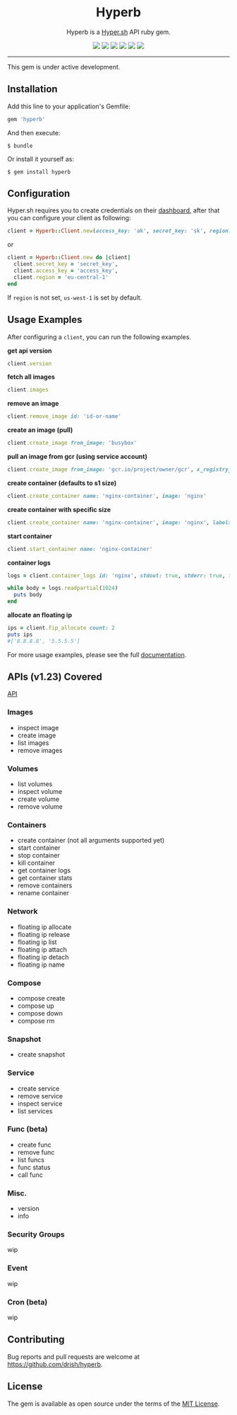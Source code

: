<p align="center">
  <h1 align="center">Hyperb</h1>
  <p align="center">Hyperb is a <a href="https://hyper.sh">Hyper.sh</a> API ruby gem.</p>
  <p align="center">
    <a href="https://circleci.com/gh/drish/hyperb"><img src="https://circleci.com/gh/drish/hyperb.svg?style=svg"></a>
    <a href="https://github.com/drish/hyperb/blob/master/LICENSE.txt"><img src="https://img.shields.io/badge/license-MIT-blue.svg"></a>
    <a href="https://rubygems.org/gems/hyperb"><img src="https://img.shields.io/gem/dt/hyperb.svg?style=flat-square"></a>
    <a href="https://coveralls.io/github/drish/hyperb?branch=master"><img src="https://coveralls.io/repos/github/drish/hyperb/badge.svg?branch=master"></a>
		<a href="https://codeclimate.com/github/drish/hyperb"><img src="https://codeclimate.com/github/drish/hyperb/badges/gpa.svg" /></a>
		<a href="https://badge.fury.io/rb/hyperb"><img src="https://badge.fury.io/rb/hyperb.svg"</></a>
  </p>
</p>

---

This gem is under active development.

## Installation

Add this line to your application's Gemfile:

```ruby
gem 'hyperb'
```

And then execute:

    $ bundle

Or install it yourself as:

    $ gem install hyperb


## Configuration

Hyper.sh requires you to create credentials on their [dashboard](https://console.hyper.sh/account/credential), after that you can configure your client as following:

```ruby
client = Hyperb::Client.new(access_key: 'ak', secret_key: 'sk', region: 'us-west-1')
```

or 

```ruby
client = Hyperb::Client.new do |client|
  client.secret_key = 'secret_key',
  client.access_key = 'access_key',
  client.region = 'eu-central-1'
end
```

If `region` is not set, `us-west-1` is set by default.

## Usage Examples

After configuring a `client`, you can run the following examples.

**get api version**

```ruby
client.version
```
**fetch all images**

```ruby
client.images
```
**remove an image**

```ruby
client.remove_image id: 'id-or-name'
```
**create an image (pull)**

```ruby
client.create_image from_image: 'busybox'
```
**pull an image from gcr (using service account)**

```ruby
client.create_image from_image: 'gcr.io/project/owner/gcr', x_registry_auth: { username: '_json_key', password: File.new('./path/service-account.json'), email: 'e@e.com', serveraddress: 'https://gcr.io' }
```

**create container (defaults to s1 size)**

```ruby
client.create_container name: 'nginx-container', image: 'nginx'
```

**create container with specific size**

```ruby
client.create_container name: 'nginx-container', image: 'nginx', labels: { sh_hyper_instancetype: 'm1' }
```

**start container**

```ruby
client.start_container name: 'nginx-container'
```

**container logs**

```ruby
logs = client.container_logs id: 'nginx', stdout: true, stderr: true, follow: true

while body = logs.readpartial(1024)
  puts body
end
```

**allocate an floating ip**

```ruby
ips = client.fip_allocate count: 2
puts ips
#['8.8.8.8', '5.5.5.5']
```

For more usage examples, please see the full [documentation]().

## APIs (v1.23) Covered

[API](https://docs.hyper.sh/Reference/API/2016-04-04%20[Ver.%201.23]/index.html)

### Images

* inspect image
* create image
* list images
* remove images

### Volumes

* list volumes
* inspect volume
* create volume
* remove volume

### Containers

* create container (not all arguments supported yet)
* start container
* stop container
* kill container
* get container logs
* get container stats
* remove containers
* rename container

### Network

* floating ip allocate
* floating ip release
* floating ip list
* floating ip attach
* floating ip detach
* floating ip name

### Compose

* compose create
* compose up
* compose down
* compose rm

### Snapshot

* create snapshot

### Service

* create service
* remove service
* inspect service
* list services

### Func (beta)

* create func
* remove func
* list funcs
* func status
* call func

### Misc.

* version
* info

### Security Groups

wip

### Event

wip

### Cron (beta)

wip

## Contributing

Bug reports and pull requests are welcome at https://github.com/drish/hyperb.

## License

The gem is available as open source under the terms of the [MIT License](http://opensource.org/licenses/MIT).

